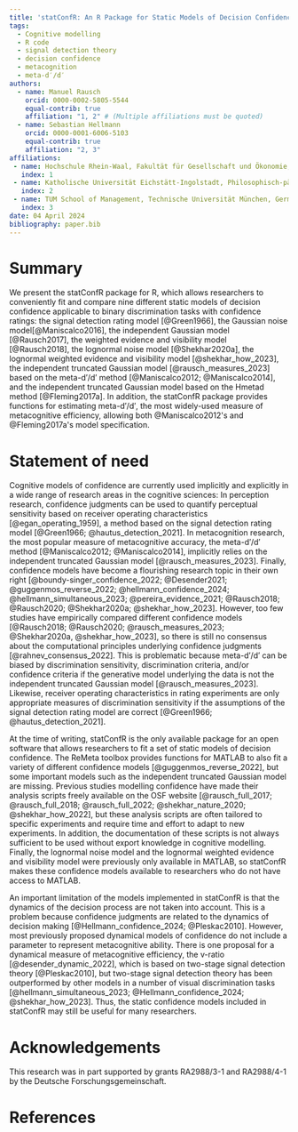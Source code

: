 ```yaml
---
title: 'statConfR: An R Package for Static Models of Decision Confidence and Metacognition'
tags:
  - Cognitive modelling 
  - R code
  - signal detection theory
  - decision confidence
  - metacognition
  - meta-d′/d′
authors:
  - name: Manuel Rausch
    orcid: 0000-0002-5805-5544
    equal-contrib: true
    affiliation: "1, 2" # (Multiple affiliations must be quoted)
  - name: Sebastian Hellmann
    orcid: 0000-0001-6006-5103
    equal-contrib: true 
    affiliation: "2, 3"
affiliations:
 - name: Hochschule Rhein-Waal, Fakultät für Gesellschaft und Ökonomie, Germany
   index: 1
 - name: Katholische Universität Eichstätt-Ingolstadt, Philosophisch-pädagogische Fakultät, Germany
   index: 2
 - name: TUM School of Management, Technische Universität München, Germany
   index: 3
date: 04 April 2024
bibliography: paper.bib
---
```

  
# Summary
  
We present the statConfR package for R, which allows researchers to conveniently fit and compare nine different static models of decision confidence applicable to binary discrimination tasks with confidence ratings: the signal detection rating model [@Green1966], the Gaussian noise model[@Maniscalco2016], the independent Gaussian model [@Rausch2017], the weighted evidence and visibility model [@Rausch2018], the lognormal noise model [@Shekhar2020a], the lognormal weighted evidence and visibility model [@shekhar_how_2023], the independent truncated Gaussian model [@rausch_measures_2023] based on the meta-d′/d′ method [@Maniscalco2012; @Maniscalco2014], and the independent truncated Gaussian model based on the Hmetad method [@Fleming2017a]. In addition, the statConfR package provides functions for estimating meta-d′/d′, the most widely-used measure of metacognitive efficiency, allowing both @Maniscalco2012's and @Fleming2017a's model specification.

# Statement of need

Cognitive models of confidence are currently used implicitly and explicitly in a wide range of research areas in the cognitive sciences: In perception research, confidence judgments can be used to quantify perceptual sensitivity based on receiver operating characteristics [@egan_operating_1959], a method based on the signal detection rating model [@Green1966; @hautus_detection_2021]. In metacognition research, the most popular measure of metacognitive accuracy, the meta-d′/d′ method [@Maniscalco2012; @Maniscalco2014], implicitly relies on the independent truncated Gaussian model [@rausch_measures_2023]. Finally, confidence models have become a flourishing research topic in their own right [@boundy-singer_confidence_2022; @Desender2021; @guggenmos_reverse_2022; @hellmann_confidence_2024; @hellmann_simultaneous_2023; @pereira_evidence_2021; @Rausch2018; @Rausch2020; @Shekhar2020a; @shekhar_how_2023]. However, too few studies have empirically compared different confidence models [@Rausch2018; @Rausch2020; @rausch_measures_2023; @Shekhar2020a, @shekhar_how_2023], so there is still no consensus about the computational principles underlying confidence judgments [@rahnev_consensus_2022]. This is problematic because meta-d′/d′ can be biased by discrimination sensitivity, discrimination criteria, and/or confidence criteria if the generative model underlying the data is not the independent truncated Gaussian model [@rausch_measures_2023]. Likewise, receiver operating characteristics in rating experiments are only appropriate measures of discrimination sensitivity if the assumptions of the signal detection rating model are correct [@Green1966; @hautus_detection_2021].

At the time of writing, statConfR is the only available package for an open software that allows researchers to fit a set of static models of decision confidence. The ReMeta toolbox provides functions for MATLAB to also fit a variety of different confidence models [@guggenmos_reverse_2022], but some important models such as the independent truncated Gaussian model are missing. Previous studies modelling confidence have made their analysis scripts freely available on the OSF website [@rausch_full_2017; @rausch_full_2018; @rausch_full_2022; @shekhar_nature_2020; @shekhar_how_2022], but these analysis scripts are often tailored to specific experiments and require time and effort to adapt to new experiments. In addition, the documentation of these scripts is not always sufficient to be used without export knowledge in cognitive modelling. Finally, the lognormal noise model and the lognormal weighted evidence and visibility model were previously only available in MATLAB, so statConfR makes these confidence models available to researchers who do not have access to MATLAB.  

An important limitation of the models implemented in statConfR is that the dynamics of the decision process are not taken into account. This is a problem because confidence judgments are related to the dynamics of decision making [@Hellmann_confidence_2024; @Pleskac2010]. However, most previously proposed dynamical models of confidence do not include a parameter to represent metacognitive ability. There is one proposal for a dynamical measure of metacognitive efficiency, the v-ratio [@desender_dynamic_2022], which is based on two-stage signal detection theory [@Pleskac2010], but two-stage signal detection theory has been outperformed by other models in a number of visual discrimination tasks [@hellmann_simultaneous_2023; @Hellmann_confidence_2024; @shekhar_how_2023]. Thus, the static confidence models included in statConfR may still be useful for many researchers. 
 
# Acknowledgements
    
This research was in part supported by grants RA2988/3-1 and RA2988/4-1 by the Deutsche Forschungsgemeinschaft. 

# References
